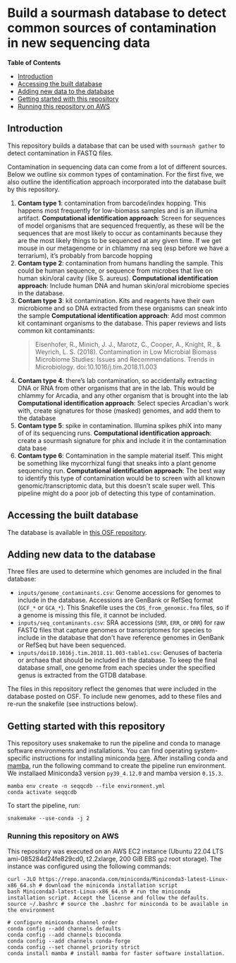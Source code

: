 # Build a sourmash database to detect common sources of contamination in new sequencing data

**Table of Contents**
* [Introduction](#introduction)
* [Accessing the built database](#accessing-the-built-database)
* [Adding new data to the database](#adding-new-data-to-the-database)
* [Getting started with this repository](#getting-started-with-this-repository)
* [Running this repository on AWS](#running-this-repository-on-AWS)

## Introduction

This repository builds a database that can be used with `sourmash gather` to detect contamination in FASTQ files.

Contamination in sequencing data can come from a lot of different sources.
Below we outline six common types of contamination. 
For the first five, we also outline the identification approach incorporated into the database built by this repository.

1. **Contam type 1**: contamination from barcode/index hopping. This happens most frequently for low-biomass samples and is an illumina artifact. 
     **Computational identification approach**: Screen for sequences of model organisms that are sequenced frequently, as these will be the sequences that are most likely to occur as contaminants because they are the most likely things to be sequenced at any given time. If we get mouse in our metagenome or in chlammy rna seq (esp before we have a terrarium), it’s probably from barcode hopping
2. **Contam type 2**: contamination from humans handling the sample. This could be human sequence, or sequence from microbes that live on human skin/oral cavity (like S. aureus).
    **Computational identification approach**: Include human DNA and human skin/oral microbiome species in the database.
4. **Contam type 3**: kit contamination. Kits and reagents have their own microbiome and so DNA extracted from these organisms can sneak into the sample
    **Computational identification approach**: Add most common kit contaminant organisms to the database. This paper reviews and lists common kit contaminants: 
    > Eisenhofer, R., Minich, J. J., Marotz, C., Cooper, A., Knight, R., & Weyrich, L. S. (2018). Contamination in Low Microbial Biomass Microbiome Studies: Issues and Recommendations. Trends in Microbiology. doi:10.1016/j.tim.2018.11.003
6. **Contam type 4**: there’s lab contamination, so accidentally extracting DNA or RNA from other organisms that are in the lab. This would be chlammy for Arcadia, and any other organism that is brought into the lab
    **Computational identification approach**: Select species Arcadian's work with, create signatures for those (masked) genomes, and add them to the database
5. **Contam type 5**: spike in contamination. Illumina spikes phiX into many of of its sequencing runs. 
    **Computational identification approach**: create a sourmash signature for phix and include it in the contamination data base
8. **Contam type 6**: Contamination in the sample material itself. This might be something like mycorrhizal fungi that sneaks into a plant genome sequencing run.
    **Computational identification approach**: The best way to identify this type of contamination would be to screen with all known genomic/transcriptomic data, but this doesn't scale super well. This pipeline might do a poor job of detecting this type of contamination.

## Accessing the built database

The database is available in [this OSF repository](https://osf.io/sndz5/).

## Adding new data to the database 

Three files are used to determine which genomes are included in the final database:

* `inputs/genome_contaminants.csv`: Genome accessions for genomes to include in the database. Accessions are GenBank or RefSeq format (`GCF_*` or `GCA_*`). This Snakefile uses the `CDS_from_genomic.fna` files, so if a genome is missing this file, it cannot be included.
* `inputs/seq_contaminants.csv`: SRA accessions (`SRR`, `ERR`, or `DRR`) for raw FASTQ files that capture genomes or transcriptomes for species to include in the database that don't have reference genomes in GenBank or RefSeq but have been sequenced.  
* `inputs/doi10.1016j.tim.2018.11.003-table1.csv`: Genuses of bacteria or archaea that should be included in the database. To keep the final database small, one genome from each species under the specified genus is extracted from the GTDB database.

The files in this repository reflect the genomes that were included in the database posted on OSF.
To include new genomes, add to these files and re-run the snakefile (see instructions below).

## Getting started with this repository

This repository uses snakemake to run the pipeline and conda to manage software environments and installations.
You can find operating system-specific instructions for installing miniconda [here](https://docs.conda.io/en/latest/miniconda.html).
After installing conda and [mamba](https://mamba.readthedocs.io/en/latest/), run the following command to create the pipeline run environment.
We installaed Miniconda3 version `py39_4.12.0` and mamba version `0.15.3`.

```
mamba env create -n seqqcdb --file environment.yml
conda activate seqqcdb
```

To start the pipeline, run:
```
snakemake --use-conda -j 2
```

### Running this repository on AWS

This repository was executed on an AWS EC2 instance (Ubuntu 22.04 LTS ami-085284d24fe829cd0, t2.2xlarge, 200 GiB EBS `gp2` root storage).
The instance was configured using the following commands:

```
curl -JLO https://repo.anaconda.com/miniconda/Miniconda3-latest-Linux-x86_64.sh # download the miniconda installation script
bash Miniconda3-latest-Linux-x86_64.sh # run the miniconda installation script. Accept the license and follow the defaults.
source ~/.bashrc # source the .bashrc for miniconda to be available in the environment

# configure miniconda channel order
conda config --add channels defaults 
conda config --add channels bioconda
conda config --add channels conda-forge
conda config --set channel_priority strict
conda install mamba # install mamba for faster software installation.
```
